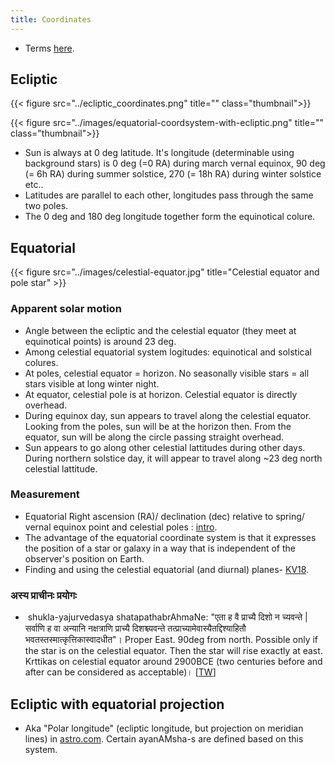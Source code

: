 ```yaml
---
title: Coordinates
---
```


- Terms [here](http://www.physics.csbsju.edu/astro/terms.html).

## Ecliptic 

{{< figure src="../ecliptic_coordinates.png" title="" class="thumbnail">}}

{{< figure src="../images/equatorial-coordsystem-with-ecliptic.png" title="" class="thumbnail">}}

- Sun is always at 0 deg latitude. It's longitude (determinable using background stars) is 0 deg (=0 RA) during march vernal equinox, 90 deg (= 6h RA) during summer solstice, 270 (= 18h RA) during winter solstice etc..
- Latitudes are parallel to each other, longitudes pass through the same two poles.
- The 0 deg and 180 deg longitude together form the equinotical colure.

## Equatorial
{{< figure src="../images/celestial-equator.jpg" title="Celestial equator and pole star" >}}

### Apparent solar motion
- Angle between the ecliptic and the celestial equator (they meet at equinotical points) is around 23 deg.
- Among celestial equatorial system logitudes: equinotical and solstical colures.
- At poles, celestial equator = horizon. No seasonally visible stars = all stars visible at long winter night.
- At equator, celestial pole is at horizon.  Celestial equator is directly overhead.
- During equinox day, sun appears to travel along the celestial equator.  Looking from the poles, sun will be at the horizon then. From the equator, sun will be along the circle passing straight overhead.
- Sun appears to go along other celestial lattitudes during other days. During northern solstice day, it will appear to travel along ~23 deg north celestial lattitude.

### Measurement
- Equatorial Right ascension (RA)/ declination (dec) relative to spring/ vernal equinox point and celestial poles : [intro](https://lco.global/spacebook/equatorial-coordinate-system/).
- The advantage of the equatorial coordinate system is that it expresses the position of a star or galaxy in a way that is independent of the observer's position on Earth.
- Finding and using the celestial equatorial (and diurnal) planes- [KV18](https://agnimaan.wordpress.com/2018/02/09/solar-plane-of-the-day/).

### अस्य प्राचीनः प्रयोगः
-  shukla-yajurvedasya shatapathabrAhmaNe: "एता ह वै प्राच्यै दिशो न च्यवन्ते | सर्वाणि ह वा अन्यानि नक्षत्राणि प्राच्यै दिशश्च्यवन्ते तत्प्राच्यामेवास्यैतद्दिश्याहितौ भवतस्तस्मात्कृत्तिकास्वादधीत"। Proper East. 90deg from north. Possible only if the star is on the celestial equator. Then the star will rise exactly at east. Krttikas on celestial equator around 2900BCE (two centuries before and after can be considered as acceptable)। \[[TW](https://twitter.com/agnimaan/status/984433779967082496)\]

## Ecliptic with equatorial projection
- Aka "Polar longitude" (ecliptic longitude, but projection on meridian lines) in [astro.com](https://www.astro.com/swisseph/swisseph.htm#_Toc19109057). Certain ayanAMsha-s are defined based on this system.


